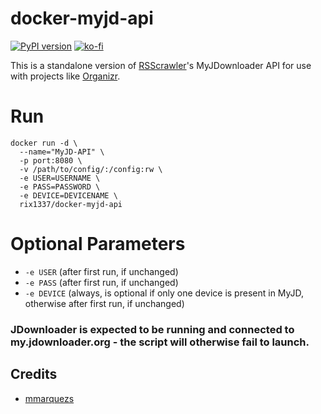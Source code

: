 # docker-myjd-api

[![PyPI version](https://badge.fury.io/py/myjd-api.svg)](https://badge.fury.io/py/myjd-api)
[![ko-fi](https://img.shields.io/badge/Support-me-red.svg)](https://ko-fi.com/J3J4Y2R6)

This is a standalone version of [RSScrawler](https://github.com/rix1337/RSScrawler)'s MyJDownloader API for use with projects like [Organizr](https://github.com/causefx/Organizr).

# Run
```
docker run -d \
  --name="MyJD-API" \
  -p port:8080 \
  -v /path/to/config/:/config:rw \
  -e USER=USERNAME \ 
  -e PASS=PASSWORD \
  -e DEVICE=DEVICENAME \
  rix1337/docker-myjd-api
  ```
  
# Optional Parameters
 - `-e USER` (after first run, if unchanged)
 - `-e PASS` (after first run, if unchanged)
 - `-e DEVICE` (always, is optional if only one device is present in MyJD, otherwise after first run, if unchanged)

### JDownloader is expected to be running and connected to my.jdownloader.org - the script will otherwise fail to launch.

## Credits

* [mmarquezs](https://github.com/mmarquezs/)
